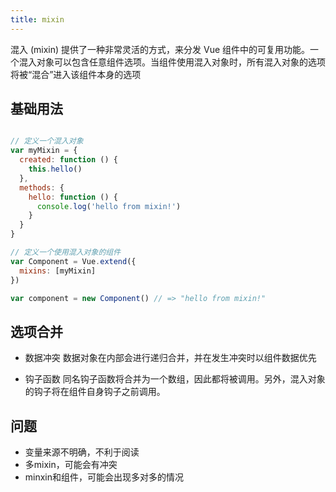```yaml
---
title: mixin
---
```


混入 (mixin) 提供了一种非常灵活的方式，来分发 Vue 组件中的可复用功能。一个混入对象可以包含任意组件选项。当组件使用混入对象时，所有混入对象的选项将被“混合”进入该组件本身的选项

## 基础用法

```js

// 定义一个混入对象
var myMixin = {
  created: function () {
    this.hello()
  },
  methods: {
    hello: function () {
      console.log('hello from mixin!')
    }
  }
}

// 定义一个使用混入对象的组件
var Component = Vue.extend({
  mixins: [myMixin]
})

var component = new Component() // => "hello from mixin!"

```

## 选项合并

- 数据冲突
数据对象在内部会进行递归合并，并在发生冲突时以组件数据优先

- 钩子函数
同名钩子函数将合并为一个数组，因此都将被调用。另外，混入对象的钩子将在组件自身钩子之前调用。


## 问题

- 变量来源不明确，不利于阅读
- 多mixin，可能会有冲突
- minxin和组件，可能会出现多对多的情况